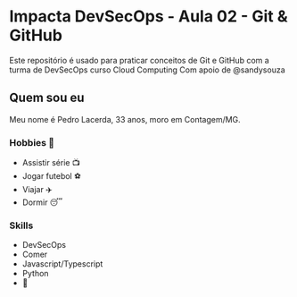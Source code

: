 # Impacta DevSecOps - Aula 02 - Git & GitHub

Este repositório é usado para praticar conceitos de Git e GitHub com a turma de DevSecOps curso Cloud Computing
Com apoio de @sandysouza

## Quem sou eu

Meu nome é Pedro Lacerda, 33 anos, moro em Contagem/MG.

### Hobbies 🥳

- Assistir série 📺
- Jogar futebol ⚽
- Viajar ✈️
- Dormir 😴

### Skills

- DevSecOps
- Comer
- Javascript/Typescript
- Python
- 🍻
